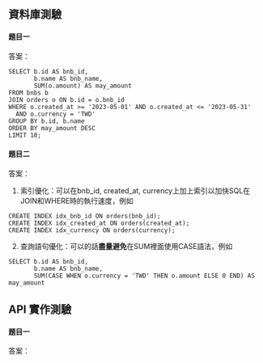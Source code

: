 ## 資料庫測驗  
#### 題目一  
答案：  
```
SELECT b.id AS bnb_id,
       b.name AS bnb_name,
       SUM(o.amount) AS may_amount
FROM bnbs b
JOIN orders o ON b.id = o.bnb_id
WHERE o.created_at >= '2023-05-01' AND o.created_at <= '2023-05-31'
  AND o.currency = 'TWD'
GROUP BY b.id, b.name
ORDER BY may_amount DESC
LIMIT 10;
```
  
#### 題目二  
答案：  
1. 索引優化：可以在bnb_id, created_at, currency上加上索引以加快SQL在JOIN和WHERE時的執行速度，例如  
```
CREATE INDEX idx_bnb_id ON orders(bnb_id);
CREATE INDEX idx_created_at ON orders(created_at);
CREATE INDEX idx_currency ON orders(currency);
```
  
2. 查詢語句優化：可以的話**盡量避免**在SUM裡面使用CASE語法，例如  
```
SELECT b.id AS bnb_id,
       b.name AS bnb_name,
       SUM(CASE WHEN o.currency = 'TWD' THEN o.amount ELSE 0 END) AS may_amount
```
  
## API 實作測驗
#### 題目一  
答案：  



